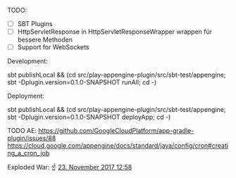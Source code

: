 

TODO:

- [ ] SBT Plugins
- [ ] HttpServletResponse in HttpServletResponseWrapper wrappen für bessere Methoden
- [ ] Support for WebSockets

Development:

sbt publishLocal && (cd src/play-appengine-plugin/src/sbt-test/appengine; sbt -Dplugin.version=0.1.0-SNAPSHOT runAll; cd -)

Deployment:

sbt publishLocal && (cd src/play-appengine-plugin/src/sbt-test/appengine; sbt -Dplugin.version=0.1.0-SNAPSHOT deployApp; cd -)


TODO AE:
https://github.com/GoogleCloudPlatform/app-gradle-plugin/issues/88
https://cloud.google.com/appengine/docs/standard/java/config/cron#creating_a_cron_job

Exploded War:
:point_up: [23. November 2017 12:58](https://gitter.im/sbt/sbt?at=5a16b7f6982ea2653fb62a7d)